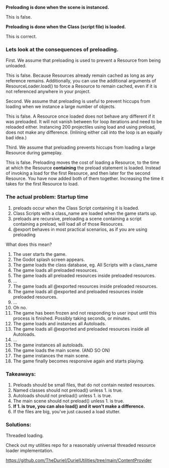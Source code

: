 **Preloading is done when the scene is instanced.**

This is false.

**Preloading is done when the Class (script file) is loaded.**

This is correct.

### Lets look at the consequences of preloading.

First. We assume that preloading is used to prevent a Resource from being unloaded.

This is false. Because Resources already remain cached as long as any reference remains. Additionally, you can use the additional arguments of ResourceLoader.load() to force a Resource to remain cached, even if it is not referenced anywhere in your project.

Second. We assume that preloading is useful to prevent hiccups from loading when we instance a large number of objects.

This is false. A Resource once loaded does not behave any different if it was preloaded. It will not vanish between for loop iterations and need to be reloaded either. Instancing 200 projectiles using load and using preload, does not make any difference. (Inlining either call into the loop is an equally bad idea.)

Third. We assume that preloading prevents hiccups from loading a large Resource during gameplay.

This is false. Preloading moves the cost of loading a Resource, to the time at which the Resource **containing** the preload statement is loaded. Instead of invoking a load for the first Resource, and then later for the second Resource. You have now added both of them together. Increasing the time it takes for the first Resource to load.

### The actual problem: Startup time

1. preloads occur when the Class Script containing it is loaded.
2. Class Scripts with a class_name are loaded when the game starts up.
3. preloads are recursive, preloading a scene containing a script containing a preload, will load all of those Resources.
4. @export behaves in most practical scenarios, as if you are using preloading

What does this mean?

1. The user starts the game.
2. The Godot splash screen appears.
3. The game loads the class database, eg. All Scripts with a class_name
4. The game loads all preloaded resources.
5. The game loads all preloaded resources inside preloaded resources.
6. ...
7. The game loads all @exported resources inside preloaded resources.
8. The game loads all @exported and preloaded resources inside preloaded resources.
9. ...
10. Oh no.
11. The game has been frozen and not responding to user input until this process is finished. Possibly taking seconds, or minutes.
12. The game loads and instances all Autoloads.
13. The game loads all @exported and preloaded resources inside all Autoloads.
14. ...
15. The game instances all autoloads.
16. The game loads the main scene. (AND SO ON)
17. The game instances the main scene.
18. The game finally becomes responsive again and starts playing.

### Takeaways:

1. Preloads should be small files, that do not contain nested resources.
2. Named classes should not preload() unless 1. is true.
3. Autoloads should not preload() unless 1. is true.
4. The main scene should not preload() unless 1. is true.
5. **If 1. is true, you can also load() and it won't make a difference.**
6. If the files are big, you've just caused a load stutter.

### Solutions:

Threaded loading.

Check out my utilities repo for a reasonably universal threaded resource loader implementation.

https://github.com/TheDuriel/DurielUtilities/tree/main/ContentProvider